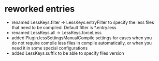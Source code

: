 # reworked entries

* renamed LessKeys.filter -> LessKeys.entryFilter to specify the less files that need to be compiled. Default filter is *.entry.less
* renamed LessKeys.all -> LessKeys.forceLess
* added Plugin.lessSettingsManualCompile settings for cases when you do not require compile less files in compile automatically, or when you need it in some special configurations
* added LessKeys.suffix to be able to specify files version